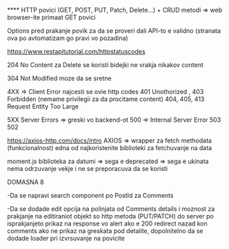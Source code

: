\*\*\*\* HTTP povici (GET, POST, PUT, Patch, Delete...) + CRUD metodi => web browser-ite primaat GET povici

Options pred prakanje povik za da se proveri dali API-to e validno (stranata ova po avtomatizam go pravi vo pozadina)

https://www.restapitutorial.com/httpstatuscodes

204 No Content za Delete se koristi bidejki ne vrakja nikakov content

304 Not Modified moze da se sretne

4XX => Client Error najcesti se ovie http codes
401 Unothorized , 403 Forbidden (nemame privilegii za da procitame content)
404,
405,
413 Request Entity Too Large

5XX Server Errors => greski vo backend-ot
500 => Internal Server Error
503
502

https://axios-http.com/docs/intro
AXIOS => wrapper za fetch methodata (funkcionalnost) edna od najkoristenite biblioteki za fetchuvanje na data

moment.js biblioteka za datumi => sega e deprecated => sega e ukinata nema odrzuvanje vekje i ne se preporacuva da se koristi

DOMASNA 8

-Da se napravi search component po PostId za Comments

-Da se dodade edit opcija na polinjata od Comments details
i moznost za prakjanje na editiraniot objekt so http metoda (PUT/PATCH)
do server po isprakjanjeto prikaz na response vo alert ako e 200 redirect nazad kon
comments ako ne prikaz na greskata pod detalite,
dopolnitelno da se dodade loader pri izvrsuvanje na povicite
